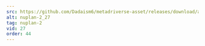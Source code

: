 ```yaml
---
src: https://github.com/Dadaism6/metadriverse-asset/releases/download/assetsv1.0.2/nuplan-2_27.mp4
alt: nuplan-2_27
tag: nuplan-2
vid: 27
order: 44
---
```

